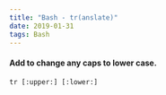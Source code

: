 ```yaml
---
title: "Bash - tr(anslate)"
date: 2019-01-31
tags: Bash
---
```



#### Add to change any caps to lower case.

```
tr [:upper:] [:lower:]
```
